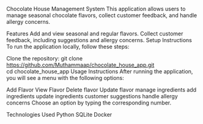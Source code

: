 Chocolate House Management System
This application allows users to manage seasonal chocolate flavors, collect customer feedback, and handle allergy concerns.

Features
Add and view seasonal and regular flavors.
Collect customer feedback, including suggestions and allergy concerns.
Setup Instructions
To run the application locally, follow these steps:

Clone the repository:
git clone https://github.com/Muthammaap/chocolate_house_app.git   
cd chocolate_house_app
Usage Instructions
After running the application, you will see a menu with the following options:

Add Flavor
View Flavor
Delete flavor
Update flavor
manage ingredients
add ingredients
update ingredients
customer suggestions
handle allergy concerns
Choose an option by typing the corresponding number.

Technologies Used
Python
SQLite
Docker
